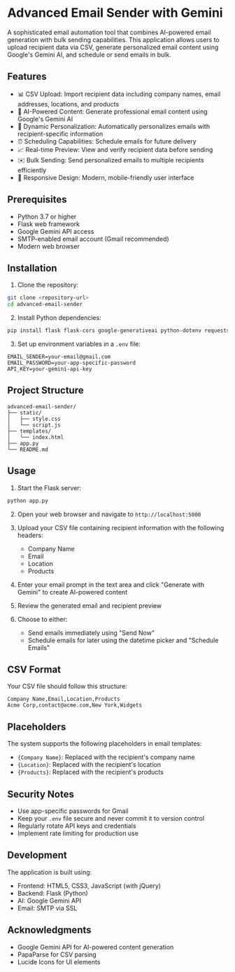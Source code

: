 # Advanced Email Sender with Gemini

A sophisticated email automation tool that combines AI-powered email generation with bulk sending capabilities. This application allows users to upload recipient data via CSV, generate personalized email content using Google's Gemini AI, and schedule or send emails in bulk.

## Features

- 📊 CSV Upload: Import recipient data including company names, email addresses, locations, and products
- 🤖 AI-Powered Content: Generate professional email content using Google's Gemini AI
- 📝 Dynamic Personalization: Automatically personalizes emails with recipient-specific information
- ⏰ Scheduling Capabilities: Schedule emails for future delivery
- 📈 Real-time Preview: View and verify recipient data before sending
- ✉️ Bulk Sending: Send personalized emails to multiple recipients efficiently
- 📱 Responsive Design: Modern, mobile-friendly user interface

## Prerequisites

- Python 3.7 or higher
- Flask web framework
- Google Gemini API access
- SMTP-enabled email account (Gmail recommended)
- Modern web browser

## Installation

1. Clone the repository:
```bash
git clone <repository-url>
cd advanced-email-sender
```

2. Install Python dependencies:
```bash
pip install flask flask-cors google-generativeai python-dotenv requests
```

3. Set up environment variables in a `.env` file:
```env
EMAIL_SENDER=your-email@gmail.com
EMAIL_PASSWORD=your-app-specific-password
API_KEY=your-gemini-api-key
```

## Project Structure

```
advanced-email-sender/
├── static/
│   ├── style.css
│   └── script.js
├── templates/
│   └── index.html
├── app.py
└── README.md
```

## Usage

1. Start the Flask server:
```bash
python app.py
```

2. Open your web browser and navigate to `http://localhost:5000`

3. Upload your CSV file containing recipient information with the following headers:
   - Company Name
   - Email
   - Location
   - Products

4. Enter your email prompt in the text area and click "Generate with Gemini" to create AI-powered content

5. Review the generated email and recipient preview

6. Choose to either:
   - Send emails immediately using "Send Now"
   - Schedule emails for later using the datetime picker and "Schedule Emails"

## CSV Format

Your CSV file should follow this structure:
```csv
Company Name,Email,Location,Products
Acme Corp,contact@acme.com,New York,Widgets
```

## Placeholders

The system supports the following placeholders in email templates:
- `{Company Name}`: Replaced with the recipient's company name
- `{Location}`: Replaced with the recipient's location
- `{Products}`: Replaced with the recipient's products

## Security Notes

- Use app-specific passwords for Gmail
- Keep your `.env` file secure and never commit it to version control
- Regularly rotate API keys and credentials
- Implement rate limiting for production use

## Development

The application is built using:
- Frontend: HTML5, CSS3, JavaScript (with jQuery)
- Backend: Flask (Python)
- AI: Google Gemini API
- Email: SMTP via SSL

## Acknowledgments

- Google Gemini API for AI-powered content generation
- PapaParse for CSV parsing
- Lucide Icons for UI elements
